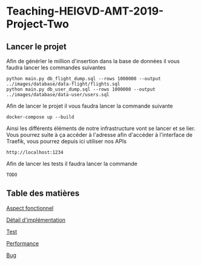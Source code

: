 # Teaching-HEIGVD-AMT-2019-Project-Two

## Lancer le projet
Afin de générler le million d'insertion dans la base de données il vous faudra lancer les commandes suivantes 

```
python main.py db_flight_dump.sql --rows 1000000 --output ../images/database/data-flight/flights.sql
python main.py db_user_dump.sql --rows 1000000 --output ../images/database/data-user/users.sql
```

Afin de lancer le projet il vous faudra lancer la commande suivante 

```
docker-compose up --build
```
Ainsi les différents éléments de notre infrastructure vont se lancer et se lier. Vous pourrez suite à ça accéder à l'adresse afin d'accéder à l'interface de Traefik, vous pourrez depuis ici utiliser nos APIs
```
http://localhost:1234
```
Afin de lancer les tests il faudra lancer la commande

```
TODO
```

## Table des matières

[Aspect fonctionnel](https://github.com/IxSysTech/TrainingREST/blob/master/rapport/functional_aspect.md)

[Détail d'implémentation](https://github.com/IxSysTech/TrainingREST/blob/master/rapport/detail.md)

[Test](https://github.com/IxSysTech/TrainingREST/blob/master/rapport/test.md)

[Performance](https://github.com/panticne/Teaching-HEIGVD-AMT-2019-Project-One/blob/master/markdowns/test.md)

[Bug](https://github.com/panticne/Teaching-HEIGVD-AMT-2019-Project-One/blob/master/markdowns/test.md)
